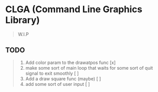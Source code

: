 # CLGA (Command Line Graphics Library)

> W.I.P

## TODO

> 1. Add color param to the drawatpos func [x]
> 2. make some sort of main loop that waits for some sort of
     quit signal to exit smoothly [ ]
> 3. Add a draw square func (maybe) [ ]
> 4. add some sort of user input [ ]
